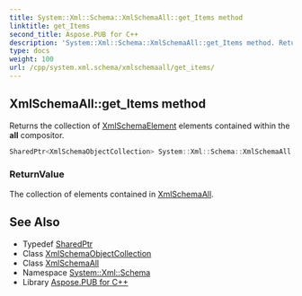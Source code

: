 ```yaml
---
title: System::Xml::Schema::XmlSchemaAll::get_Items method
linktitle: get_Items
second_title: Aspose.PUB for C++
description: 'System::Xml::Schema::XmlSchemaAll::get_Items method. Returns the collection of XmlSchemaElement elements contained within the all compositor in C++.'
type: docs
weight: 100
url: /cpp/system.xml.schema/xmlschemaall/get_items/
---
```

## XmlSchemaAll::get_Items method


Returns the collection of [XmlSchemaElement](../../xmlschemaelement/) elements contained within the **all** compositor.

```cpp
SharedPtr<XmlSchemaObjectCollection> System::Xml::Schema::XmlSchemaAll::get_Items() override
```


### ReturnValue

The collection of elements contained in [XmlSchemaAll](../).

## See Also

* Typedef [SharedPtr](../../../system/sharedptr/)
* Class [XmlSchemaObjectCollection](../../xmlschemaobjectcollection/)
* Class [XmlSchemaAll](../)
* Namespace [System::Xml::Schema](../../)
* Library [Aspose.PUB for C++](../../../)
